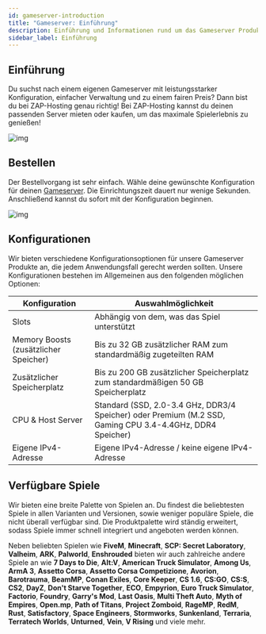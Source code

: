 ```yaml
---
id: gameserver-introduction
title: "Gameserver: Einführung"
description: Einführung und Informationen rund um das Gameserver Produkt von ZAP-Hosting - ZAP-Hosting.com Dokumentation
sidebar_label: Einführung
---
```


## Einführung

Du suchst nach einem eigenen Gameserver mit leistungsstarker Konfiguration, einfacher Verwaltung und zu einem fairen Preis? Dann bist du bei ZAP-Hosting genau richtig! Bei ZAP-Hosting kannst du deinen passenden Server mieten oder kaufen, um das maximale Spielerlebnis zu genießen!

![img](https://screensaver01.zap-hosting.com/index.php/s/NZmdSnNGHNbKTcd/preview)

## Bestellen

Der Bestellvorgang ist sehr einfach. Wähle deine gewünschte Konfiguration für deinen [Gameserver](https://zap-hosting.com/en/shop/product/cloud-gameserver/). Die Einrichtungszeit dauert nur wenige Sekunden. Anschließend kannst du sofort mit der Konfiguration beginnen.

![img](https://screensaver01.zap-hosting.com/index.php/s/KCPy4c5xQ9wSAma/preview)

## Konfigurationen

Wir bieten verschiedene Konfigurationsoptionen für unsere Gameserver Produkte an, die jedem Anwendungsfall gerecht werden sollten. Unsere Konfigurationen bestehen im Allgemeinen aus den folgenden möglichen Optionen:

| Konfiguration            | Auswahlmöglichkeit         |
| --------------------------------- | ---- |
| Slots                             | Abhängig von dem, was das Spiel unterstützt |
| Memory Boosts (zusätzlicher Speicher) | Bis zu 32 GB zusätzlicher RAM zum standardmäßig zugeteilten RAM |
| Zusätzlicher Speicherplatz             | Bis zu 200 GB zusätzlicher Speicherplatz zum standardmäßigen 50 GB Speicherplatz |
| CPU & Host Server           | Standard (SSD, 2.0-3.4 GHz, DDR3/4 Speicher) oder Premium (M.2 SSD, Gaming CPU 3.4-4.4GHz, DDR4 Speicher) |
| Eigene IPv4-Adresse             | Eigene IPv4-Adresse / keine eigene IPv4-Adresse |

## Verfügbare Spiele

Wir bieten eine breite Palette von Spielen an. Du findest die beliebtesten Spiele in allen Varianten und Versionen, sowie weniger populäre Spiele, die nicht überall verfügbar sind. Die Produktpalette wird ständig erweitert, sodass Spiele immer schnell integriert und angeboten werden können.

Neben beliebten Spielen wie **FiveM**, **Minecraft**, **SCP: Secret Laboratory**, **Valheim**, **ARK**,
**Palworld**, **Enshrouded** bieten wir auch zahlreiche andere Spiele an wie **7 Days to Die**, **Alt:V**, **American Truck Simulator**, **Among Us**, **ArmA 3**, **Assetto Corsa**, **Assetto Corsa Competizione**, **Avorion**, **Barotrauma**, **BeamMP**, **Conan Exiles**, **Core Keeper**, **CS 1.6**, **CS:GO**, **CS:S**, **CS2**, **DayZ**, **Don't Starve Together**, **ECO**, **Empyrion**, **Euro Truck Simulator**, **Factorio**, **Foundry**, **Garry's Mod**, **Last Oasis**, **Multi Theft Auto**, **Myth of Empires**, **Open.mp**, **Path of Titans**, **Project Zomboid**, **RageMP**, **RedM**, **Rust**, **Satisfactory**, **Space Engineers**, **Stormworks**, **Sunkenland**, **Terraria**, **Terratech Worlds**, **Unturned**, **Vein**, **V Rising** und viele mehr.
